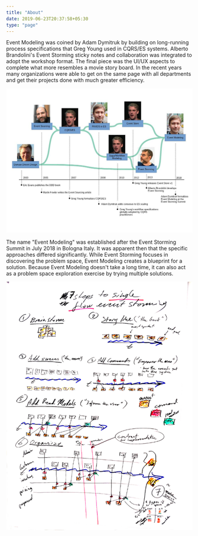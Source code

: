 ```yaml
---
title: "About"
date: 2019-06-23T20:37:58+05:30
type: "page"
---
```


Event Modeling was coined by Adam Dymitruk by building on long-running process specifications that Greg Young used in CQRS/ES systems. Alberto Brandolini's Event Storming sticky notes and collaboration was integrated to adopt the workshop format. The final piece was the UI/UX aspects to complete what more resembles a movie story board. In the recent years many organizations were able to get on the same page with all departments and get their projects done with much greater efficiency.

![history of event modeling](history.jpg)

The name "Event Modeling" was established after the Event Storming Summit in July 2018 in Bologna Italy. It was apparent then that the specific approaches differed significantly. While Event Storming focuses in discovering the problem space, Event Modeling creates a blueprint for a solution. Because Event Modeling doesn't take a long time, it can also act as a problem space exploration exercise by trying multiple solutions.

![summit drawing](summit-drawing.jpg)